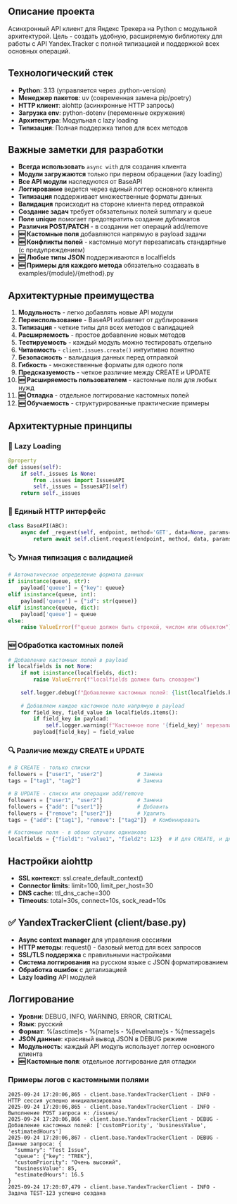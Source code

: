 ## Описание проекта
Асинхронный API клиент для Яндекс Трекера на Python с модульной архитектурой. Цель - создать удобную, расширяемую библиотеку для работы с API Yandex.Tracker с полной типизацией и поддержкой всех основных операций.

## Технологический стек
- **Python**: 3.13 (управляется через .python-version)
- **Менеджер пакетов**: uv (современная замена pip/poetry)
- **HTTP клиент**: aiohttp (асинхронные HTTP запросы)
- **Загрузка env**: python-dotenv (переменные окружения)
- **Архитектура**: Модульная с lazy loading
- **Типизация**: Полная поддержка типов для всех методов

## Важные заметки для разработки
- **Всегда использовать** `async with` для создания клиента
- **Модули загружаются** только при первом обращении (lazy loading)
- **Все API модули** наследуются от BaseAPI
- **Логгирование** ведется через единый логгер основного клиента
- **Типизация** поддерживает множественные форматы данных
- **Валидация** происходит на стороне клиента перед отправкой
- **Создание задач** требует обязательных полей summary и queue
- **Поле unique** помогает предотвратить создание дубликатов
- **Различия POST/PATCH** - в создании нет операций add/remove
- **🆕 Кастомные поля** добавляются напрямую в payload задачи
- **🆕 Конфликты полей** - кастомные могут перезаписать стандартные (с предупреждением)
- **🆕 Любые типы JSON** поддерживаются в localfields
- **🆕 Примеры для каждого метода** обязательно создавать в examples/{module}/{method}.py

## Архитектурные преимущества
1. **Модульность** - легко добавлять новые API модули
2. **Переиспользование** - BaseAPI избавляет от дублирования
3. **Типизация** - четкие типы для всех методов с валидацией
4. **Расширяемость** - простое добавление новых методов
5. **Тестируемость** - каждый модуль можно тестировать отдельно
6. **Читаемость** - `client.issues.create()` интуитивно понятно
7. **Безопасность** - валидация данных перед отправкой
8. **Гибкость** - множественные форматы для одного поля
9. **Предсказуемость** - четкое различие между CREATE и UPDATE
10. **🆕 Расширяемость пользователем** - кастомные поля для любых нужд
11. **🆕 Отладка** - отдельное логгирование кастомных полей
12. **🆕 Обучаемость** - структурированные практические примеры

## Архитектурные принципы

### 🎯 Lazy Loading
```python
@property
def issues(self):
    if self._issues is None:
        from .issues import IssuesAPI
        self._issues = IssuesAPI(self)
    return self._issues
```

### 🔗 Единый HTTP интерфейс  
```python
class BaseAPI(ABC):
    async def _request(self, endpoint, method='GET', data=None, params=None):
        return await self.client.request(endpoint, method, data, params)
```

### 🏷️ Умная типизация с валидацией
```python
# Автоматическое определение формата данных
if isinstance(queue, str):
    payload['queue'] = {"key": queue}
elif isinstance(queue, int):
    payload['queue'] = {"id": str(queue)}
elif isinstance(queue, dict):
    payload['queue'] = queue
else:
    raise ValueError(f"queue должен быть строкой, числом или объектом")
```

### 🆕 Обработка кастомных полей
```python
# Добавление кастомных полей в payload
if localfields is not None:
    if not isinstance(localfields, dict):
        raise ValueError(f"localfields должен быть словарем")
    
    self.logger.debug(f"Добавление кастомных полей: {list(localfields.keys())}")
    
    # Добавляем каждое кастомное поле напрямую в payload
    for field_key, field_value in localfields.items():
        if field_key in payload:
            self.logger.warning(f"Кастомное поле '{field_key}' перезаписывает стандартное поле")
        payload[field_key] = field_value
```

### 🔍 Различие между CREATE и UPDATE
```python
# В CREATE - только списки
followers = ["user1", "user2"]           # Замена
tags = ["tag1", "tag2"]                  # Замена

# В UPDATE - списки или операции add/remove  
followers = ["user1", "user2"]           # Замена
followers = {"add": ["user1"]}           # Добавить
followers = {"remove": ["user2"]}        # Удалить
tags = {"add": ["tag1"], "remove": ["tag2"]}  # Комбинировать

# Кастомные поля - в обоих случаях одинаково
localfields = {"field1": "value1", "field2": 123}  # И для CREATE, и для UPDATE
```

## Настройки aiohttp
- **SSL контекст**: ssl.create_default_context()
- **Connector limits**: limit=100, limit_per_host=30
- **DNS cache**: ttl_dns_cache=300
- **Timeouts**: total=30s, connect=10s, sock_read=10s

## ✅ YandexTrackerClient (client/base.py)
- **Async context manager** для управления сессиями
- **HTTP методы**: request() - базовый метод для всех запросов
- **SSL/TLS поддержка** с правильными настройками  
- **Система логгирования** на русском языке с JSON форматированием
- **Обработка ошибок** с детализацией
- **Lazy loading** API модулей

## Логгирование
- **Уровни**: DEBUG, INFO, WARNING, ERROR, CRITICAL
- **Язык**: русский
- **Формат**: %(asctime)s - %(name)s - %(levelname)s - %(message)s
- **JSON данные**: красивый вывод JSON в DEBUG режиме
- **Модульность**: каждый API модуль использует логгер основного клиента
- **🆕 Кастомные поля**: отдельное логгирование для отладки

### Примеры логов с кастомными полями
```
2025-09-24 17:20:06,865 - client.base.YandexTrackerClient - INFO - HTTP сессия успешно инициализирована
2025-09-24 17:20:06,865 - client.base.YandexTrackerClient - INFO - Выполнение POST запроса к: /issues/
2025-09-24 17:20:06,866 - client.base.YandexTrackerClient - DEBUG - Добавление кастомных полей: ['customPriority', 'businessValue', 'estimatedHours']
2025-09-24 17:20:06,867 - client.base.YandexTrackerClient - DEBUG - Данные запроса: {
  "summary": "Test Issue",
  "queue": {"key": "TREK"},
  "customPriority": "Очень высокий",
  "businessValue": 85,
  "estimatedHours": 16.5
}
2025-09-24 17:20:07,479 - client.base.YandexTrackerClient - INFO - Задача TEST-123 успешно создана
```